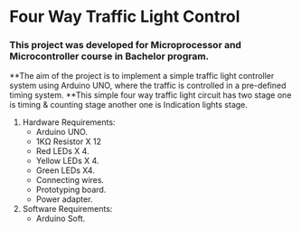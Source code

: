 # Four Way Traffic Light Control
### This project was developed for Microprocessor and Microcontroller course in Bachelor program.
**The aim of the project is to implement a simple traffic light controller system using Arduino UNO, where the traffic is controlled in a pre-defined timing system.
**This simple four way traffic light circuit has two stage one is timing & counting stage another one is Indication lights stage.
1. Hardware Requirements:
      * Arduino UNO.
    * 1KΩ Resistor X 12
    * Red LEDs X 4.
    * Yellow LEDs X 4.
    * Green LEDs X4.
    * Connecting wires.
    * Prototyping board.
    * Power adapter.
1. Software Requirements:
      * Arduino Soft.
